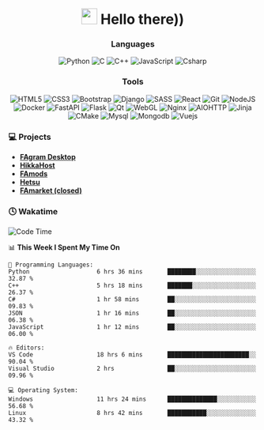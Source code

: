 <div align="center"><h1><img src="https://github.com/blackcater/blackcater/raw/main/images/Hi.gif" height="32"/> Hello there))</h2>
</div>

<div align="center">

### Languages
![Python](https://img.shields.io/badge/python-3670A0?style=for-the-badge&logo=python&logoColor=ffdd54) ![C](https://img.shields.io/badge/c-%2300599C.svg?style=for-the-badge&logo=c&logoColor=white) ![C++](https://img.shields.io/badge/c++-%2300599C.svg?style=for-the-badge&logo=c%2B%2B&logoColor=white)  ![JavaScript](https://img.shields.io/badge/javascript-%23323330.svg?style=for-the-badge&logo=javascript&logoColor=%23F7DF1E) ![Csharp](https://img.shields.io/badge/C%23-239120?style=for-the-badge&logo=c-sharp&logoColor=white)

### Tools
![HTML5](https://img.shields.io/badge/html5-%23E34F26.svg?style=for-the-badge&logo=html5&logoColor=white) ![CSS3](https://img.shields.io/badge/css3-%231572B6.svg?style=for-the-badge&logo=css3&logoColor=white) ![Bootstrap](https://img.shields.io/badge/bootstrap-%238511FA.svg?style=for-the-badge&logo=bootstrap&logoColor=white) ![Django](https://img.shields.io/badge/django-%23092E20.svg?style=for-the-badge&logo=django&logoColor=white) ![SASS](https://img.shields.io/badge/SASS-hotpink.svg?style=for-the-badge&logo=SASS&logoColor=white) ![React](https://img.shields.io/badge/react-%2320232a.svg?style=for-the-badge&logo=react&logoColor=%2361DAFB) ![Git](https://img.shields.io/badge/git-%23F05033.svg?style=for-the-badge&logo=git&logoColor=white) ![NodeJS](https://img.shields.io/badge/node.js-6DA55F?style=for-the-badge&logo=node.js&logoColor=white) ![Docker](https://img.shields.io/badge/docker-%230db7ed.svg?style=for-the-badge&logo=docker&logoColor=white) ![FastAPI](https://img.shields.io/badge/FastAPI-005571?style=for-the-badge&logo=fastapi) ![Flask](https://img.shields.io/badge/flask-%23000.svg?style=for-the-badge&logo=flask&logoColor=white) ![Qt](https://img.shields.io/badge/Qt-%23217346.svg?style=for-the-badge&logo=Qt&logoColor=white) ![WebGL](https://img.shields.io/badge/WebGL-990000?logo=webgl&logoColor=white&style=for-the-badge)  ![Nginx](https://img.shields.io/badge/nginx-%23009639.svg?style=for-the-badge&logo=nginx&logoColor=white) ![AIOHTTP](https://img.shields.io/badge/iohttp-%232C5bb4.svg?style=for-the-badge&logo=aiohttp&logoColor=white) ![Jinja](https://img.shields.io/badge/jinja-white.svg?style=for-the-badge&logo=jinja&logoColor=black) ![CMake](https://img.shields.io/badge/CMake-%23008FBA.svg?style=for-the-badge&logo=cmake&logoColor=white) ![Mysql](https://img.shields.io/badge/MySQL-005C84?style=for-the-badge&logo=mysql&logoColor=white) ![Mongodb](https://img.shields.io/badge/MongoDB-4EA94B?style=for-the-badge&logo=mongodb&logoColor=white) ![Vuejs](https://img.shields.io/badge/Vue.js-35495E?style=for-the-badge&logo=vue.js&logoColor=4FC08D)
</div>

### 💻 Projects

- **[FAgram Desktop](https://fagram.app)**
- **[HikkaHost](https://hikka.host)**
- **[FAmods](https://t.me/famods)**
- **[Hetsu](https://github.com/fajox1/hetsu)**
- **[FAmarket (closed)](https://t.me/FAmarket_RoBot)**

### 🕓 Wakatime

<!--START_SECTION:waka-->
![Code Time](http://img.shields.io/badge/Code%20Time-708%20hrs%2034%20mins-blue)

📊 **This Week I Spent My Time On** 

```text
💬 Programming Languages: 
Python                   6 hrs 36 mins       ████████░░░░░░░░░░░░░░░░░   32.87 % 
C++                      5 hrs 18 mins       ███████░░░░░░░░░░░░░░░░░░   26.37 % 
C#                       1 hr 58 mins        ██░░░░░░░░░░░░░░░░░░░░░░░   09.83 % 
JSON                     1 hr 16 mins        ██░░░░░░░░░░░░░░░░░░░░░░░   06.38 % 
JavaScript               1 hr 12 mins        ██░░░░░░░░░░░░░░░░░░░░░░░   06.00 % 

🔥 Editors: 
VS Code                  18 hrs 6 mins       ███████████████████████░░   90.04 % 
Visual Studio            2 hrs               ██░░░░░░░░░░░░░░░░░░░░░░░   09.96 % 

💻 Operating System: 
Windows                  11 hrs 24 mins      ██████████████░░░░░░░░░░░   56.68 % 
Linux                    8 hrs 42 mins       ███████████░░░░░░░░░░░░░░   43.32 % 
```


<!--END_SECTION:waka-->

